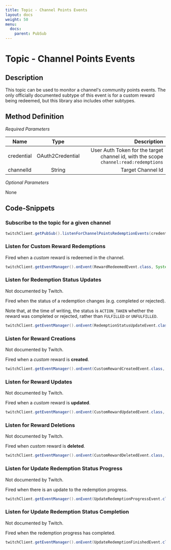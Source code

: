 ```yaml
---
title: Topic - Channel Points Events
layout: docs
weight: 50
menu: 
  docs:
    parent: PubSub
---
```


# Topic - Channel Points Events

## Description

This topic can be used to monitor a channel's community points events.
The only officially documented subtype of this event is for a custom reward being redeemed, but this library also includes other subtypes.

## Method Definition

*Required Parameters*

| Name          | Type      | Description  |
| ------------- |:---------:| -----------------:|
| credential | OAuth2Credential | User Auth Token for the target channel id, with the scope `channel:read:redemptions` |
| channelId | String | Target Channel Id |

*Optional Parameters*

None

## Code-Snippets

### Subscribe to the topic for a given channel

```java
twitchClient.getPubSub().listenForChannelPointsRedemptionEvents(credential, "149223493");
```

### Listen for Custom Reward Redemptions

Fired when a _custom_ reward is redeemed in the channel.

```java
twitchClient.getEventManager().onEvent(RewardRedeemedEvent.class, System.out::println);
```

### Listen for Redemption Status Updates

Not documented by Twitch.

Fired when the status of a redemption changes (e.g. completed or rejected). 

Note that, at the time of writing, the status is `ACTION_TAKEN` whether the reward was completed or rejected, rather than `FULFILLED` or `UNFULFILLED`.

```java
twitchClient.getEventManager().onEvent(RedemptionStatusUpdateEvent.class, System.out::println);
```

### Listen for Reward Creations

Not documented by Twitch.

Fired when a _custom_ reward is **created**.

```java
twitchClient.getEventManager().onEvent(CustomRewardCreatedEvent.class, System.out::println);
```

### Listen for Reward Updates

Not documented by Twitch.

Fired when a _custom_ reward is **updated**.

```java
twitchClient.getEventManager().onEvent(CustomRewardUpdatedEvent.class, System.out::println);
```

### Listen for Reward Deletions

Not documented by Twitch.

Fired when _custom_ reward is **deleted**.

```java
twitchClient.getEventManager().onEvent(CustomRewardDeletedEvent.class, System.out::println);
```

### Listen for Update Redemption Status Progress

Not documented by Twitch.

Fired when there is an update to the redemption progress.

```java
twitchClient.getEventManager().onEvent(UpdateRedemptionProgressEvent.class, System.out::println);
```

### Listen for Update Redemption Status Completion

Not documented by Twitch.

Fired when the redemption progress has completed.

```java
twitchClient.getEventManager().onEvent(UpdateRedemptionFinishedEvent.class, System.out::println);
```
